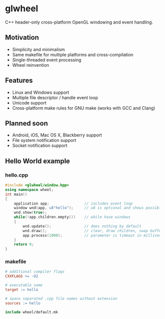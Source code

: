 # glwheel

C++ header-only cross-platform OpenGL windowing and event handling.

## Motivation

- Simplicity and minimalism
- Same makefile for multiple platforms and cross-compilation
- Single-threaded event processing
- Wheel reinvention

## Features

- Linux and Windows support
- Multiple file descriptor / handle event loop
- Unicode support
- Cross-platform make rules for GNU make (works with GCC and Clang)

## Planned soon

- Android, iOS, Mac OS X, Blackberry support
- File system notification support
- Socket notification support

## Hello World example

### hello.cpp

```cpp
#include <glwheel/window.hpp>
using namespace wheel;
int main()
{
	application app;				// includes event loop
	window wnd(app, u8"hello");		// u8 is optional and shows possibility to use Unicode
	wnd.show(true);
	while(!app.children.empty())	// while have windows
	{
		wnd.update();				// does nothing by default
		wnd.draw();					// clear, draw children, swap buffers
		app.process(1000);			// parameter is timeout in millisecond
	}
	return 0;
}
```

### makefile

```makefile
# additional compiler flags
CXXFLAGS += -O2

# executable name
target := hello

# space separated .cpp file names without extension
sources	:= hello

include wheel/default.mk
```
